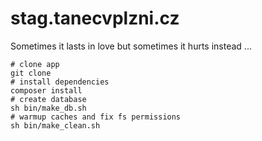 stag.tanecvplzni.cz
===================

Sometimes it lasts in love but sometimes it hurts instead ...

```
# clone app
git clone
# install dependencies
composer install
# create database
sh bin/make_db.sh
# warmup caches and fix fs permissions
sh bin/make_clean.sh
```
